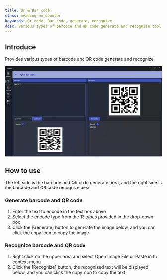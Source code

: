 ```yaml
---
title: Qr & Bar code
class: heading_no_counter
keywords: Qr code, Bar code, generate, recognize 
desc: Various types of barcode and QR code generate and recognize tool
---
```


## Introduce

Provides various types of barcode and QR code generate and recognize

![](../../assets/images/ToolsSet/TSTBarcode.png)

## How to use

The left side is the barcode and QR code generate area, and the right side is the barcode and QR code recognize area

### Generate barcode and QR code

1. Enter the text to encode in the text box above
2. Select the encode type from the 13 types provided in the drop-down box
3. Click the [Generate] button to generate the image below, and you can click the copy icon to copy the image

### Recognize barcode and QR code

1. Right click on the upper area and select Open Image File or Paste in th context menu
2. Click the [Recognize] button, the recognized text will be displayed below, and you can click the copy icon to copy the text